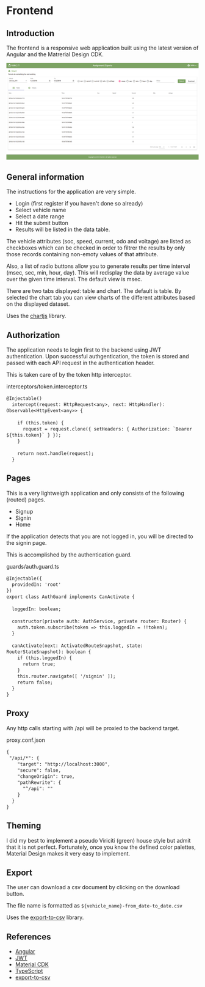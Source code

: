 # Frontend

## Introduction

The frontend is a responsive web application built using the latest version of Angular and the Matrerial Design CDK.

![Architecture Diagram](../images/screenshot-home-page.png)

## General information

The instructions for the application are very simple.

* Login (first register if you haven't done so already)
* Select vehicle name
* Select a date range
* Hit the submit button
* Results will be listed in the data table.

The vehicle attributes (soc, speed, current, odo and voltage) are listed as checkboxes which can be checked in order to filtrer the results by only
those records containing non-emoty values of that attribute.

Also, a list of radio buttons allow you to generate results per time interval (msec, sec, min, hour, day). This will redisplay the data by average value
over the given time interval. The default view is msec.

There are two tabs displayed: table and chart. The default is table. By selected the chart tab you can view charts of the different attributes based
on the displayed dataset.

Uses the [chartjs](https://www.chartjs.org) library.


## Authorization

The application needs to login first to the backend using JWT authentication. Upon successful authgentication, the token is stored and passed with
each API request in the authentication header.

This is taken care of by the token http interceptor.

interceptors/token.interceptor.ts
```
@Injectable()
  intercept(request: HttpRequest<any>, next: HttpHandler): Observable<HttpEvent<any>> {

    if (this.token) {
      request = request.clone({ setHeaders: { Authorization: `Bearer ${this.token}` } });
    }

    return next.handle(request);
  }
```

## Pages

This is a very lightweigth application and only consists of the following (routed) pages.

* Signup
* Signin
* Home

If the application detects that you are not logged in, you will be directed to the signin page.

This is accomplished by the authentication guard.

guards/auth.guard.ts
```
@Injectable({
  providedIn: 'root'
})
export class AuthGuard implements CanActivate {

  loggedIn: boolean;

  constructor(private auth: AuthService, private router: Router) {
    auth.token.subscribe(token => this.loggedIn = !!token);
  }

  canActivate(next: ActivatedRouteSnapshot, state: RouterStateSnapshot): boolean {
    if (this.loggedIn) {
      return true;
    }
    this.router.navigate([ '/signin' ]);
    return false;
  }
}
```

## Proxy

Any http calls starting with /api will be proxied to the backend target.

proxy.conf.json
```
{
 "/api/*": {
    "target": "http://localhost:3000",
    "secure": false,
    "changeOrigin": true,
    "pathRewrite": {
      "^/api": ""
    }
  }
}
```

## Theming

I did my best to implement a pseudo Viriciti (green) house style but admit that it is not perfect. Fortunately, once you know the defined color palettes,
Material Design makes it very easy to implement.


## Export

The user can download a csv document by clicking on the download button.

The file name is formatted as `${vehicle_name}-from_date-to_date.csv`

Uses the [export-to-csv](https://www.npmjs.com/package/export-to-csv) library.


## References

* [Angular](https://angular.io)
* [JWT](https://jwt.io)
* [Material CDK](https://material.angular.io)
* [TypeScript](https://www.typescriptlang.org)
* [export-to-csv](https://www.npmjs.com/package/export-to-csv)

